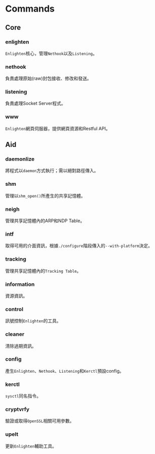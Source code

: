 Commands
================

Core
--------------

<h3>enlighten</h3>

`Enlighten`核心，管理`Nethook`以及`Listening`。

<h3>nethook</h3>

負責處理原始(raw)封包接收、修改和發送。

<h3>listening</h3>

負責處理Socket Server程式。

<h3>www</h3>

`Enlighten`網頁伺服器，提供網頁資源和Restful API。

Aid
--------------

<h3>daemonlize</h3>

將程式以`daemon`方式執行；需以絕對路徑傳入。

<h3>shm</h3>

管理以`shm_open()`所產生的共享記憶體。

<h3>neigh</h3>

管理共享記憶體內的ARP和NDP Table。

<h3>intf</h3>

取得可用的介面資訊，根據`./configure`階段傳入的`--with-platform`決定。

<h3>tracking</h3>

管理共享記憶體內的`Tracking Table`。

<h3>information</h3>

資源資訊。

<h3>control</h3>

訊號控制`Enlighten`的工具。

<h3>cleaner</h3>

清除過期資訊。

<h3>config</h3>

產生`Enlighten`、`Nethook`、`Listening`和`Kerctl`預設config。

<h3>kerctl</h3>

`sysctl`同名指令。

<h3>cryptvrfy</h3>

驗證或取得`OpenSSL`相關可用參數。

<h3>upelt</h3>

更新`Enlighten`輔助工具。
